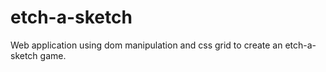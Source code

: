 # etch-a-sketch
Web application using dom manipulation and css grid to create an etch-a-sketch game.
